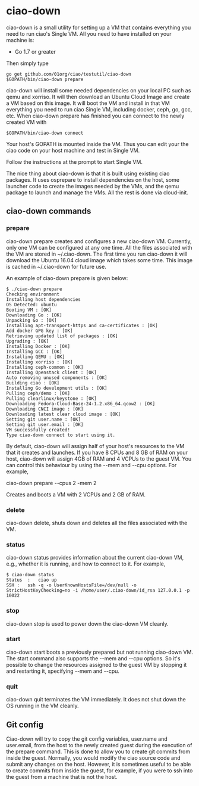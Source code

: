 # ciao-down

ciao-down is a small utility for setting up a VM that contains
everything you need to run ciao's Single VM. All you need to have
installed on your machine is:

- Go 1.7 or greater

Then simply type

```
go get github.com/01org/ciao/testutil/ciao-down
$GOPATH/bin/ciao-down prepare
```

ciao-down will install some needed dependencies on your local PC such
as qemu and xorriso. It will then download an Ubuntu Cloud Image and
create a VM based on this image. It will boot the VM and install in that
VM everything you need to run ciao Single VM, including docker, ceph,
go, gcc, etc. When ciao-down prepare has finished you can connect to the
newly created VM with

```
$GOPATH/bin/ciao-down connect
```

Your host's GOPATH is mounted inside the VM. Thus you can edit your
the ciao code on your host machine and test in Single VM.

Follow the instructions at the prompt to start Single VM.

The nice thing about ciao-down is that it is built using existing ciao
packages. It uses osprepare to install dependencies on the host, some
launcher code to create the images needed by the VMs, and the qemu
package to launch and manage the VMs. All the rest is done via cloud-init.

## ciao-down commands

### prepare

ciao-down prepare creates and configures a new ciao-down VM.  Currently,
only one VM can be configured at any one time.  All the files associated
with the VM are stored in ~/.ciao-down.  The first time you run ciao-down
it will download the Ubuntu 16.04 cloud image which takes some time.  This
image is cached in ~/.ciao-down for future use.

An example of ciao-down prepare is given below:

```
$ ./ciao-down prepare
Checking environment
Installing host dependencies
OS Detected: ubuntu
Booting VM : [OK]
Downloading Go : [OK]
Unpacking Go : [OK]
Installing apt-transport-https and ca-certificates : [OK]
Add docker GPG key : [OK]
Retrieving updated list of packages : [OK]
Upgrading : [OK]
Installing Docker : [OK]
Installing GCC : [OK]
Installing QEMU : [OK]
Installing xorriso : [OK]
Installing ceph-common : [OK]
Installing Openstack client : [OK]
Auto removing unused components : [OK]
Building ciao : [OK]
Installing Go development utils : [OK]
Pulling ceph/demo : [OK]
Pulling clearlinux/keystone : [OK]
Downloading Fedora-Cloud-Base-24-1.2.x86_64.qcow2 : [OK]
Downloading CNCI image : [OK]
Downloading latest clear cloud image : [OK]
Setting git user.name : [OK]
Setting git user.email : [OK]
VM successfully created!
Type ciao-down connect to start using it.
```

By default, ciao-down will assign half of your host's resources to the VM
that it creates and launches.  If you have 8 CPUs and 8 GB of RAM on your
host, ciao-down will assign 4GB of RAM and 4 VCPUs to the guest VM.  You
can control this behaviour by using the --mem and --cpu options.  For
example,

ciao-down prepare --cpus 2 -mem 2

Creates and boots a VM with 2 VCPUs and 2 GB of RAM.

### delete

ciao-down delete, shuts down and deletes all the files associated with the VM.

### status

ciao-down status provides information about the current ciao-down VM, e.g., whether
it is running, and how to connect to it.  For example,

```
$ ciao-down status
Status	:	ciao up
SSH	:	ssh -q -o UserKnownHostsFile=/dev/null -o StrictHostKeyChecking=no -i /home/user/.ciao-down/id_rsa 127.0.0.1 -p 10022
```

### stop

ciao-down stop is used to power down the ciao-down VM cleanly.

### start

ciao-down start boots a previously prepared but not running ciao-down VM.
The start command also supports the --mem and --cpu options.  So it's
possible to change the resources assigned to the guest VM by stopping it
and restarting it, specifying --mem and --cpu.

### quit

ciao-down quit terminates the VM immediately.  It does not shut down the OS
running in the VM cleanly.

## Git config

Ciao-down will try to copy the git config variables, user.name and user.email,
from the host to the newly created guest during the execution of the prepare
command.  This is done to allow you to create git commits from inside the guest.
Normally, you would modify the ciao source code and submit any changes on
the host.  However, it is sometimes useful to be able to create commits from
inside the guest, for example, if you were to ssh into the guest from a machine
that is not the host.


